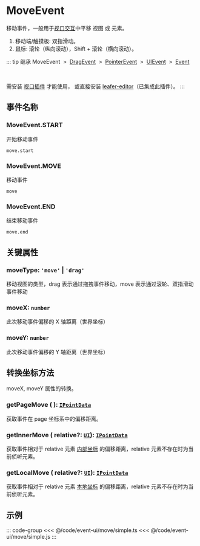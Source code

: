 # MoveEvent

移动事件，一般用于[视口交互](/guide/advanced/viewport.md)中平移 视图 或 元素。

1. 移动端/触摸板: 双指滑动。
2. 鼠标: 滚轮（纵向滚动），Shift + 滚轮（横向滚动）。

::: tip 继承
MoveEvent &nbsp;>&nbsp; [DragEvent](./Drag) &nbsp;>&nbsp; [PointerEvent](./Pointer) &nbsp;>&nbsp; [UIEvent](./UIEvent.md) &nbsp;>&nbsp; [Event](../basic/Event.md)

<br/>

需安装 [视口插件](/plugin/in/viewport/index.md) 才能使用， 或直接安装 [leafer-editor](/guide/install/editor/start.md)（已集成此插件）。
:::

## 事件名称

### MoveEvent.START

开始移动事件

`move.start`

### MoveEvent.MOVE

移动事件

`move`

### MoveEvent.END

结束移动事件

`move.end`

## 关键属性

### moveType: `'move'` | `'drag'`

移动视图的类型，drag 表示通过拖拽事件移动，move 表示通过滚轮、双指滑动事件移动

### moveX: `number`

此次移动事件偏移的 X 轴距离（世界坐标）

### moveY: `number`

此次移动事件偏移的 Y 轴距离（世界坐标）

## 转换坐标方法

moveX, moveY 属性的转换。

### getPageMove ( ): [`IPointData`](/reference/interface/math/Math.md#ipointdata)

获取事件在 page 坐标系中的偏移距离。

### getInnerMove ( relative?: [`UI`](/reference/display/UI.md)): [`IPointData`](/reference/interface/math/Math.md#ipointdata)

获取事件相对于 relative 元素 [内部坐标](/guide/advanced/coordinate.md#inner-内部坐标系) 的偏移距离，relative 元素不存在时为当前侦听元素。

### getLocalMove ( relative?: [`UI`](/reference/display/UI.md)): [`IPointData`](/reference/interface/math/Math.md#ipointdata)

获取事件相对于 relative 元素 [本地坐标](/guide/advanced/coordinate.md#local-本地坐标系) 的偏移距离，relative 元素不存在时为当前侦听元素。

<!-- ## 继承事件

### [DragEvent](./Drag) -->

<!-- ## API

### [MoveEvent](/api/classes/MoveEvent.md) -->

## 示例

::: code-group
<<< @/code/event-ui/move/simple.ts
<<< @/code/event-ui/move/simple.js
:::

